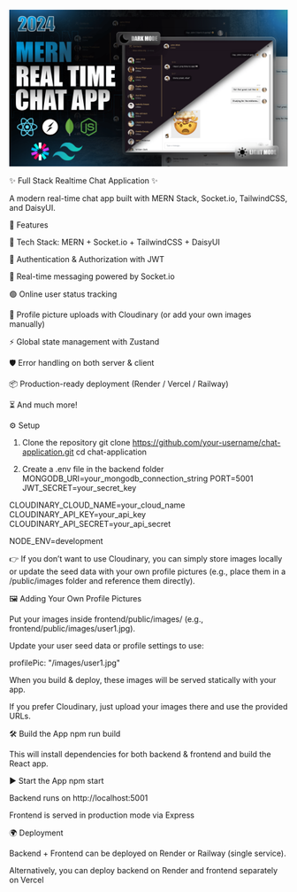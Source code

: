 

![Demo App](/frontend/public/screenshot-for-readme.png)

✨ Full Stack Realtime Chat Application ✨

A modern real-time chat app built with MERN Stack, Socket.io, TailwindCSS, and DaisyUI.

🚀 Features

🌟 Tech Stack: MERN + Socket.io + TailwindCSS + DaisyUI

🔐 Authentication & Authorization with JWT

💬 Real-time messaging powered by Socket.io

🟢 Online user status tracking

📂 Profile picture uploads with Cloudinary (or add your own images manually)

⚡ Global state management with Zustand

🛡 Error handling on both server & client

📦 Production-ready deployment (Render / Vercel / Railway)

⏳ And much more!

⚙️ Setup
1. Clone the repository
git clone https://github.com/your-username/chat-application.git
cd chat-application

2. Create a .env file in the backend folder
MONGODB_URI=your_mongodb_connection_string
PORT=5001
JWT_SECRET=your_secret_key

CLOUDINARY_CLOUD_NAME=your_cloud_name
CLOUDINARY_API_KEY=your_api_key
CLOUDINARY_API_SECRET=your_api_secret

NODE_ENV=development


👉 If you don’t want to use Cloudinary, you can simply store images locally or update the seed data with your own profile pictures (e.g., place them in a /public/images folder and reference them directly).

🖼 Adding Your Own Profile Pictures

Put your images inside frontend/public/images/ (e.g., frontend/public/images/user1.jpg).

Update your user seed data or profile settings to use:

profilePic: "/images/user1.jpg"


When you build & deploy, these images will be served statically with your app.

If you prefer Cloudinary, just upload your images there and use the provided URLs.

🛠 Build the App
npm run build


This will install dependencies for both backend & frontend and build the React app.

▶️ Start the App
npm start


Backend runs on http://localhost:5001

Frontend is served in production mode via Express

🌍 Deployment

Backend + Frontend can be deployed on Render or Railway (single service).

Alternatively, you can deploy backend on Render and frontend separately on Vercel

